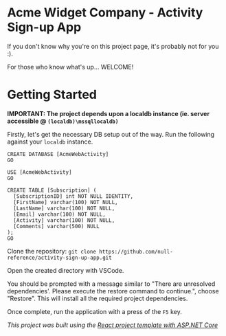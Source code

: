 # Acme Widget Company - Activity Sign-up App

If you don't know why you're on this project page, it's probably not for you :).

For those who know what's up... WELCOME!

# Getting Started

**IMPORTANT: The project depends upon a localdb instance (ie. server accessible @ `(localdb)\mssqllocaldb)`**

Firstly, let's get the necessary DB setup out of the way. Run the following against your `localdb` instance.

```
CREATE DATABASE [AcmeWebActivity]
GO

USE [AcmeWebActivity]
GO

CREATE TABLE [Subscription] (
  [SubscriptionID] int NOT NULL IDENTITY,
  [FirstName] varchar(100) NOT NULL,
  [LastName] varchar(100) NOT NULL,
  [Email] varchar(100) NOT NULL,
  [Activity] varchar(100) NOT NULL,
  [Comments] varchar(500) NULL
);
GO
```

Clone the repository: `git clone https://github.com/null-reference/activity-sign-up-app.git`

Open the created directory with VSCode.

You should be prompted with a message similar to "There are unresolved dependencies'. Please execute the restore command to continue.", choose "Restore". This will install all the required project dependencies.

Once complete, run the application with a press of the `F5` key.

*This project was built using the [React project template with ASP.NET Core](https://docs.microsoft.com/en-us/aspnet/core/client-side/spa/react?view=aspnetcore-2.1&tabs=visual-studio)*
